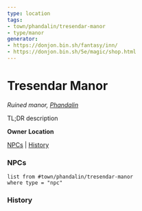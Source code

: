 ```yaml
---
type: location
tags: 
- town/phandalin/tresendar-manor
- type/manor
generator: 
- https://donjon.bin.sh/fantasy/inn/
- https://donjon.bin.sh/5e/magic/shop.html
---
```

# Tresendar Manor
*Ruined manor, [Phandalin](Phandalin.md)*

TL;DR description

**Owner**
**Location**

[NPCs](#NPCs) | [History](#History)

### NPCs

```dataview
list from #town/phandalin/tresendar-manor
where type = "npc"
```

### History